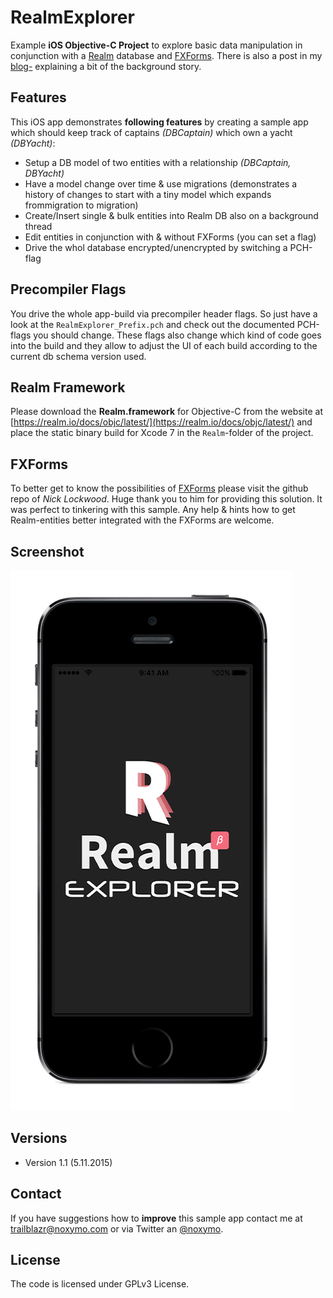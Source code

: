 # RealmExplorer
Example **iOS Objective-C Project** to explore basic data manipulation in conjunction with a [Realm](https://github.com/realm/realm-cocoa) database and [FXForms](https://github.com/nicklockwood/FXForms). There is also a post in my [blog-](http://www.thetawelle.de/?p=5086) explaining a bit of the background story.

## Features
This iOS app demonstrates **following features** by creating a sample app which should keep track of captains *(DBCaptain)* which own a yacht *(DBYacht)*:

* Setup a DB model of two entities with a relationship *(DBCaptain, DBYacht)*
* Have a model change over time & use migrations (demonstrates a history of changes to start with a tiny model which expands frommigration to migration)
* Create/Insert single & bulk entities into Realm DB also on a background thread
* Edit entities in conjunction with & without FXForms (you can set a flag)
* Drive the whol database encrypted/unencrypted by switching a PCH-flag


## Precompiler Flags
You drive the whole app-build via precompiler header flags. So just have a look at the `RealmExplorer_Prefix.pch` and check out the documented PCH-flags you should change. These flags also change which kind of code goes into the build and they allow to adjust the UI of each build according to the current db schema version used.

## Realm Framework
Please download the **Realm.framework** for Objective-C from the website at [https://realm.io/docs/objc/latest/](https://realm.io/docs/objc/latest/) and place the static binary build for Xcode 7 in the `Realm`-folder of the project.

## FXForms
To better get to know the possibilities of [FXForms](https://github.com/nicklockwood/FXForms) please visit the github repo of *Nick Lockwood*. Huge thank you to him for providing this solution. It was perfect to tinkering with this sample. Any help & hints how to get Realm-entities better integrated with the FXForms are welcome.

## Screenshot
![image](https://raw.githubusercontent.com/trailblazr/RealmExplorer/master/realmexplorer.gif)

## Versions

* Version 1.1 (5.11.2015)

## Contact
If you have suggestions how to  **improve** this sample app contact me at  [trailblazr@noxymo.com](mailto:trailblazr@noxymo.com?subject=Feedback%20for%20RealmExplorer%20on%20Github) or via Twitter an [@noxymo](http://twitter.com/@noxymo).

## License
The code is licensed under GPLv3 License.